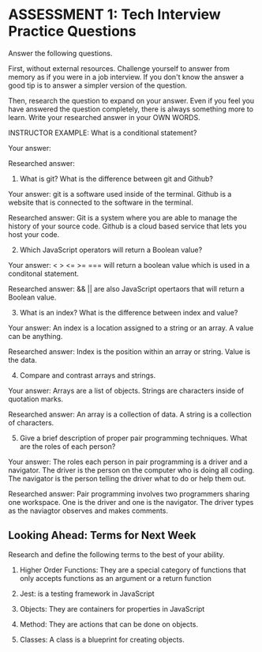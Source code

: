 # ASSESSMENT 1: Tech Interview Practice Questions

Answer the following questions.

First, without external resources. Challenge yourself to answer from memory as if you were in a job interview. If you don't know the answer a good tip is to answer a simpler version of the question.

Then, research the question to expand on your answer. Even if you feel you have answered the question completely, there is always something more to learn. Write your researched answer in your OWN WORDS.

INSTRUCTOR EXAMPLE: What is a conditional statement?

Your answer:

Researched answer:

1. What is git? What is the difference between git and Github?

Your answer: git is a software used inside of the terminal. Github is a website that is connected to the software in the terminal. 

Researched answer: Git is a system where you are able to manage the history of your source code. Github is a cloud based service that lets you host your code.

2. Which JavaScript operators will return a Boolean value?

Your answer: < > <= >= === will return a boolean value which is used in a  conditonal statement.

Researched answer: && || are also JavaScript opertaors that will return a Boolean value.

3. What is an index? What is the difference between index and value?

Your answer: An index is a location assigned to a string or an array. A value can be anything.

Researched answer: Index is the position within an array or string. Value is the data.

4. Compare and contrast arrays and strings.

Your answer: Arrays are a list of objects. Strings are characters inside of quotation marks.

Researched answer: An array is a collection of data. A string is a collection of characters.

5. Give a brief description of proper pair programming techniques. What are the roles of each person?

Your answer: The roles each person in pair programming is a driver and a navigator. The driver is the person on the computer who is doing all coding. The navigator is the person telling the driver what to do or help them out. 

Researched answer: Pair programming involves two programmers sharing one workspace. One is the driver and one is the navigator. The driver types as the naviagtor observes and makes comments. 

## Looking Ahead: Terms for Next Week

Research and define the following terms to the best of your ability.

1. Higher Order Functions: They are a special category of functions that only accepts functions as an argument or a return function

2. Jest: is a testing framework in JavaScript

3. Objects: They are containers for properties in JavaScript

4. Method: They are actions that can be done on objects.

5. Classes: A class is a blueprint for creating objects.
